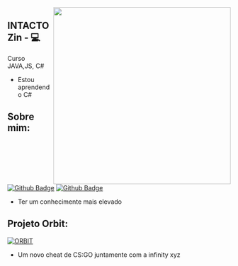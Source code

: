 <img align="right" width="400" height="400" src="https://github.com/INTACTOZ/INTACTOZin/blob/main/infiorbit.png">


## INTACTOZin - :computer: 

Curso JAVA,JS, C# 
- Estou aprendendo C#



## Sobre mim:
[![Github Badge](https://img.shields.io/badge/-Github-000?style=flat-square&logo=Github&logoColor=white&link=link_do_seu_perfil_no_github)](https://github.com/INTACTOZ)
[![Github Badge](https://img.shields.io/badge/-Github-000?style=flat-square&logo=Github&logoColor=white&link=link_do_seu_perfil_no_github)](https://github.com/ThalyssonK)

- Ter um conhecimente mais elevado



## Projeto Orbit:
[![ORBIT](https://github.com/INTACTOZ/INTACTOZin/blob/main/infiorbit.png)](https://discord.gg/WN5Vwr9kVp)

- Um novo cheat de CS:GO juntamente com a infinity xyz

